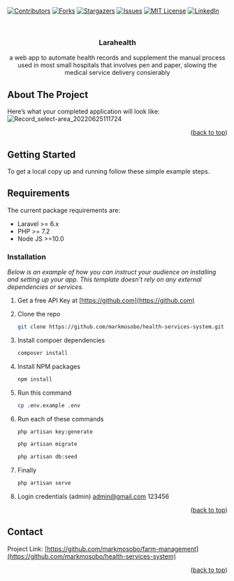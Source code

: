<!-- PROJECT SHIELDS -->
<!--
*** I'm using markdown "reference style" links for readability.
*** Reference links are enclosed in brackets [ ] instead of parentheses ( ).
*** See the bottom of this document for the declaration of the reference variables
*** for contributors-url, forks-url, etc. This is an optional, concise syntax you may use.
*** https://www.markdownguide.org/basic-syntax/#reference-style-links
-->
[![Contributors][contributors-shield]][contributors-url]
[![Forks][forks-shield]][forks-url]
[![Stargazers][stars-shield]][stars-url]
[![Issues][issues-shield]][issues-url]
[![MIT License][license-shield]][license-url]
[![LinkedIn][linkedin-shield]][linkedin-url]

<!-- PROJECT LOGO -->
<br />
<div align="center">
  <a href="https://github.com/markmosobo/health-services-system">
<!--     <img src="images/logo.png" alt="Logo" width="80" height="80"> -->
  </a>

  <h3 align="center"> Larahealth</h3>

  <p align="center">
    a web app to automate health records and supplement the manual process used in most small hospitals that involves pen and paper, slowing the            medical service delivery consierably
    <br />

  </p>
</div>

<!-- ABOUT THE PROJECT -->
## About The Project
Here’s what your completed application will look like:
![Record_select-area_20220625111724](https://user-images.githubusercontent.com/34887895/175765218-c7578cbd-2050-4124-be2f-1680d3be7a2b.gif)



<p align="right">(<a href="#top">back to top</a>)</p>

<!-- GETTING STARTED -->
## Getting Started

To get a local copy up and running follow these simple example steps.

## Requirements

The current package requirements are:

- Laravel >= 6.x
- PHP >= 7.2
- Node JS >=10.0

### Installation

_Below is an example of how you can instruct your audience on installing and setting up your app. This template doesn't rely on any external dependencies or services._

1. Get a free API Key at [https://github.com](https://github.com)
2. Clone the repo
   ```sh
   git clone https://github.com/markmosobo/health-services-system.git
   ```
2. Install compoer dependencies
   ```sh
   composer install
   ```
4. Install NPM packages
   ```sh
   npm install
   ```
5. Run this command
   ```sh
   cp .env.example .env
   ```

6. Run each of these commands 
   ```sh
   php artisan key:generate
   ```
   ```sh
   php artisan migrate
   ```
   ```sh
   php artisan db:seed
   ```   
7. Finally
   ```sh
   php artisan serve
   ```  
8. Login credentials (admin)
    admin@gmail.com
    123456   
<p align="right">(<a href="#top">back to top</a>)</p>

<!-- CONTACT -->
## Contact

<!-- Your Name - [@your_twitter](https://twitter.com/markmosobo) - email@example.com
 -->
Project Link: [https://github.com/markmosobo/farm-management](https://github.com/markmosobo/health-services-system)

<p align="right">(<a href="#top">back to top</a>)</p>

<!-- MARKDOWN LINKS & IMAGES -->
<!-- https://www.markdownguide.org/basic-syntax/#reference-style-links -->
[contributors-shield]: https://img.shields.io/github/contributors/markmosobo/health-services-system.svg?style=for-the-badge
[contributors-url]: https://github.com/markmosobo/health-services-system/graphs/contributors
[forks-shield]: https://img.shields.io/github/forks/markmosobo/health-services-system.svg?style=for-the-badge
[forks-url]: https://github.com/markmosobo/health-services-system/network/members
[stars-shield]: https://img.shields.io/github/stars/markmosobo/health-services-system.svg?style=for-the-badge
[stars-url]: https://github.com/markmosobo/health-services-system/stargazers
[issues-shield]: https://img.shields.io/github/issues/markmosobo/health-services-system.svg?style=for-the-badge
[issues-url]: https://github.com/markmosobo/health-services-system/issues
[license-shield]: https://img.shields.io/github/license/markmosobo/health-services-system.svg?style=for-the-badge
[license-url]: https://github.com/markmosobo/health-services-system/LICENSE.txt
[linkedin-shield]: https://img.shields.io/badge/-LinkedIn-black.svg?style=for-the-badge&logo=linkedin&colorB=555
[linkedin-url]: https://linkedin.com/in/mark-mosobo
[product-screenshot]: images/screenshot.png
